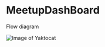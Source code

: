 # MeetupDashBoard

Flow diagram 


![Image of Yaktocat](https://octodex.github.com/images/yaktocat.png)
